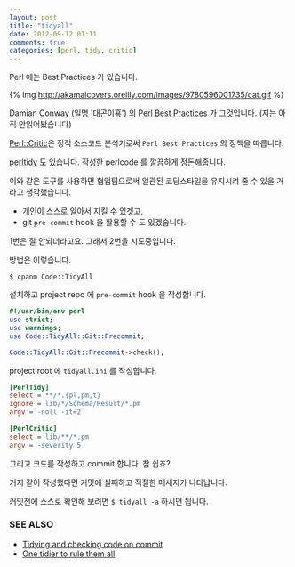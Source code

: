 ```yaml
---
layout: post
title: "tidyall"
date: 2012-09-12 01:11
comments: true
categories: [perl, tidy, critic]
---
```


Perl 에는 Best Practices 가 있습니다.

{% img http://akamaicovers.oreilly.com/images/9780596001735/cat.gif %}

Damian Conway (일명 '대곤이횽') 의 [Perl Best Practices](http://shop.oreilly.com/product/9780596001735.do) 가 그것입니다. (저는 아직 안읽어봤습니다)

[Perl::Critic](http://search.cpan.org/~thaljef/Perl-Critic-1.118/lib/Perl/Critic.pm)은 정적 소스코드 분석기로써 `Perl Best Practices` 의 정책을 따릅니다.

[perltidy](http://search.cpan.org/~shancock/Perl-Tidy-20120714/bin/perltidy) 도 있습니다.
작성한 perlcode 를 깔끔하게 정돈해줍니다.

이와 같은 도구를 사용하면 협업팀으로써 일관된 코딩스타일을 유지시켜 줄
수 있을 거라고 생각했습니다.

- 개인이 스스로 알아서 지킬 수 있겟고,
- git `pre-commit` hook 을 활용할 수 도 있겠습니다.

1번은 잘 안되더라고요.
그래서 2번을 시도중입니다.

방법은 이렇습니다.

    $ cpanm Code::TidyAll

설치하고 project repo 에 `pre-commit` hook 을 작성합니다.

```perl .git/hooks/pre-commit
#!/usr/bin/env perl
use strict;
use warnings;
use Code::TidyAll::Git::Precommit;

Code::TidyAll::Git::Precommit->check();
```

project root 에 `tidyall.ini` 를 작성합니다.

```ini tidyall.ini
[PerlTidy]
select = **/*.{pl,pm,t}
ignore = lib/*/Schema/Result/*.pm
argv = -noll -it=2
 
[PerlCritic]
select = lib/**/*.pm
argv = -severity 5
```

그리고 코드를 작성하고 commit 합니다.
참 쉽죠?

거지 같이 작성했다면 커밋에 실패하고 적절한 메세지가 나타납니다.

커밋전에 스스로 확인해 보려면 `$ tidyall -a` 하시면 됩니다.

### SEE ALSO ###

- [Tidying and checking code on commit](http://www.openswartz.com/2012/09/05/tidying-and-checking-code-on-commit/)
- [One tidier to rule them all](http://www.openswartz.com/2012/08/21/one-tidier-to-rule-them-all/)

